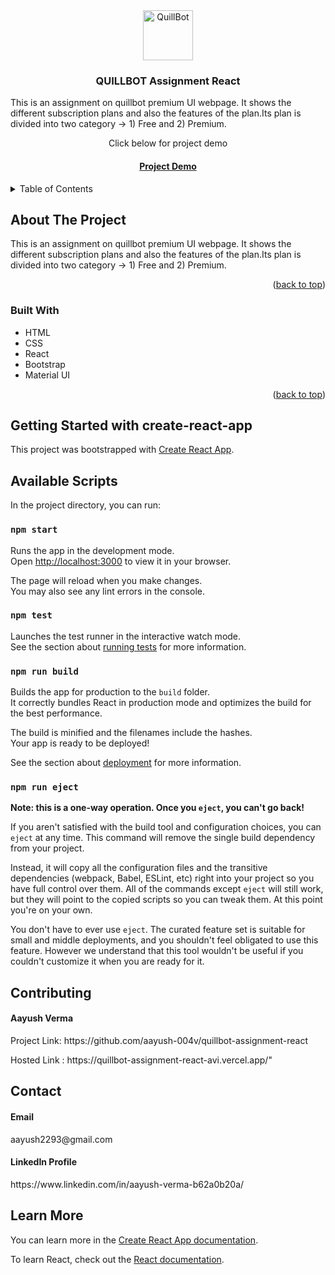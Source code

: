 <div align="center">
  <a href="https://github.com/aayush-004v/quillbot-assignment-react">
    <img src="https://theme.zdassets.com/theme_assets/10078588/c6614e632104d31fdf03c8008ddfb5dece523b86.png" alt="QuillBot" width="80" height="80">
  </a>
  </div>

<h3 align="center">QUILLBOT Assignment React</h3>
  <p>
   This is an assignment on quillbot premium UI webpage. It shows the different subscription plans and also the features of the plan.Its plan is divided into two category -> 1) Free and 2) Premium.
  </p>
  <p align="center">Click below for project demo</p>
  <h4 align="center"><a href="https://quillbot-assignment-react-avi.vercel.app/" tagret="_blank">Project Demo</a>
</h4>
</div>

<details>
  <summary>Table of Contents</summary>
  <ol>
    <li>
      <a href="#about-the-project">About The Project</a>
      <ul>
        <li><a href="#built-with">Built With</a></li>
      </ul>
    </li>
    <li>
      <a href="#getting-started">Getting Started</a>
      <a href="#available-scripts">Getting Started</a>
      <ul>
        <li><a href="#installation">Installation</a></li>
      </ul>
    </li>
    <li><a href="#contributing">Contributing</a></li>
    <li><a href="#contact">Contact</a></li>
  </ol>
</details>


## About The Project

   This is an assignment on quillbot premium UI webpage. It shows the different subscription plans and also the features of the plan.Its plan is divided into two category -> 1) Free and 2) Premium.
   
<p align="right">(<a href="#readme-top">back to top</a>)</p>

### Built With

* HTML 
* CSS
* React
* Bootstrap
* Material UI

<p align="right">(<a href="#readme-top">back to top</a>)</p>


## Getting Started with create-react-app

This project was bootstrapped with [Create React App](https://github.com/facebook/create-react-app).

## Available Scripts

In the project directory, you can run:

### `npm start`

Runs the app in the development mode.\
Open [http://localhost:3000](http://localhost:3000) to view it in your browser.

The page will reload when you make changes.\
You may also see any lint errors in the console.

### `npm test`

Launches the test runner in the interactive watch mode.\
See the section about [running tests](https://facebook.github.io/create-react-app/docs/running-tests) for more information.

### `npm run build`

Builds the app for production to the `build` folder.\
It correctly bundles React in production mode and optimizes the build for the best performance.

The build is minified and the filenames include the hashes.\
Your app is ready to be deployed!

See the section about [deployment](https://facebook.github.io/create-react-app/docs/deployment) for more information.

### `npm run eject`

**Note: this is a one-way operation. Once you `eject`, you can't go back!**

If you aren't satisfied with the build tool and configuration choices, you can `eject` at any time. This command will remove the single build dependency from your project.

Instead, it will copy all the configuration files and the transitive dependencies (webpack, Babel, ESLint, etc) right into your project so you have full control over them. All of the commands except `eject` will still work, but they will point to the copied scripts so you can tweak them. At this point you're on your own.

You don't have to ever use `eject`. The curated feature set is suitable for small and middle deployments, and you shouldn't feel obligated to use this feature. However we understand that this tool wouldn't be useful if you couldn't customize it when you are ready for it.

## Contributing

<h4>Aayush Verma</h4>

<p> Project Link: https://github.com/aayush-004v/quillbot-assignment-react</p>
<p> Hosted Link : https://quillbot-assignment-react-avi.vercel.app/" </p>


## Contact

  <h4>Email</h4> aayush2293@gmail.com
  <h4> LinkedIn Profile </h4> https://www.linkedin.com/in/aayush-verma-b62a0b20a/
  
## Learn More

You can learn more in the [Create React App documentation](https://facebook.github.io/create-react-app/docs/getting-started).

To learn React, check out the [React documentation](https://reactjs.org/).
